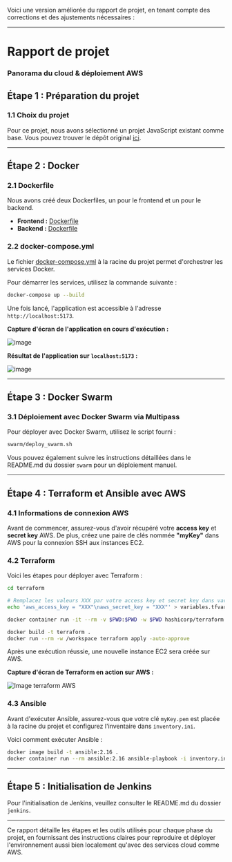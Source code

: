 Voici une version améliorée du rapport de projet, en tenant compte des corrections et des ajustements nécessaires :

---

# Rapport de projet
### Panorama du cloud & déploiement AWS

## Étape 1 : Préparation du projet
### 1.1 Choix du projet
Pour ce projet, nous avons sélectionné un projet JavaScript existant comme base. Vous pouvez trouver le dépôt original [ici](https://github.com/ecabral12/projet_js).

---

## Étape 2 : Docker
### 2.1 Dockerfile
Nous avons créé deux Dockerfiles, un pour le frontend et un pour le backend.

- **Frontend :** [Dockerfile](app/frontend/Dockerfile)
- **Backend :** [Dockerfile](app/backend/Dockerfile)

### 2.2 docker-compose.yml
Le fichier [docker-compose.yml](app/docker-compose.yml) à la racine du projet permet d'orchestrer les services Docker.

Pour démarrer les services, utilisez la commande suivante :
```sh
docker-compose up --build
```

Une fois lancé, l'application est accessible à l'adresse `http://localhost:5173`.

**Capture d'écran de l'application en cours d'exécution :**

![image](https://github.com/ecabral12/projet_js/assets/160595084/a6b155b4-bf71-4184-8979-e53be5a6c67a)


**Résultat de l'application sur `localhost:5173` :**

![image](https://github.com/ecabral12/projet_js/assets/160595084/dd1e44e4-0329-4b1a-b7a1-4ca0f26eaecf)


---

## Étape 3 : Docker Swarm
### 3.1 Déploiement avec Docker Swarm via Multipass

Pour déployer avec Docker Swarm, utilisez le script fourni :
```sh
swarm/deploy_swarm.sh
```

Vous pouvez également suivre les instructions détaillées dans le README.md du dossier `swarm` pour un déploiement manuel.

---

## Étape 4 : Terraform et Ansible avec AWS
### 4.1 Informations de connexion AWS

Avant de commencer, assurez-vous d'avoir récupéré votre **access key** et **secret key** AWS. De plus, créez une paire de clés nommée **"myKey"** dans AWS pour la connexion SSH aux instances EC2.

### 4.2 Terraform

Voici les étapes pour déployer avec Terraform :

```sh
cd terraform

# Remplacez les valeurs XXX par votre access key et secret key dans variables.tfvars
echo 'aws_access_key = "XXX"\naws_secret_key = "XXX"' > variables.tfvars

docker container run -it --rm -v $PWD:$PWD -w $PWD hashicorp/terraform init

docker build -t terraform .
docker run --rm -w /workspace terraform apply -auto-approve
```

Après une exécution réussie, une nouvelle instance EC2 sera créée sur AWS.

**Capture d'écran de Terraform en action sur AWS :**

![Image terraform AWS](images/image_terraform_aws.png)

### 4.3 Ansible

Avant d'exécuter Ansible, assurez-vous que votre clé `myKey.pem` est placée à la racine du projet et configurez l'inventaire dans `inventory.ini`.

Voici comment exécuter Ansible :

```sh
docker image build -t ansible:2.16 . 
docker container run --rm ansible:2.16 ansible-playbook -i inventory.ini playbook.yml
```

---

## Étape 5 : Initialisation de Jenkins

Pour l'initialisation de Jenkins, veuillez consulter le README.md du dossier `jenkins`.

---

Ce rapport détaille les étapes et les outils utilisés pour chaque phase du projet, en fournissant des instructions claires pour reproduire et déployer l'environnement aussi bien localement qu'avec des services cloud comme AWS.
